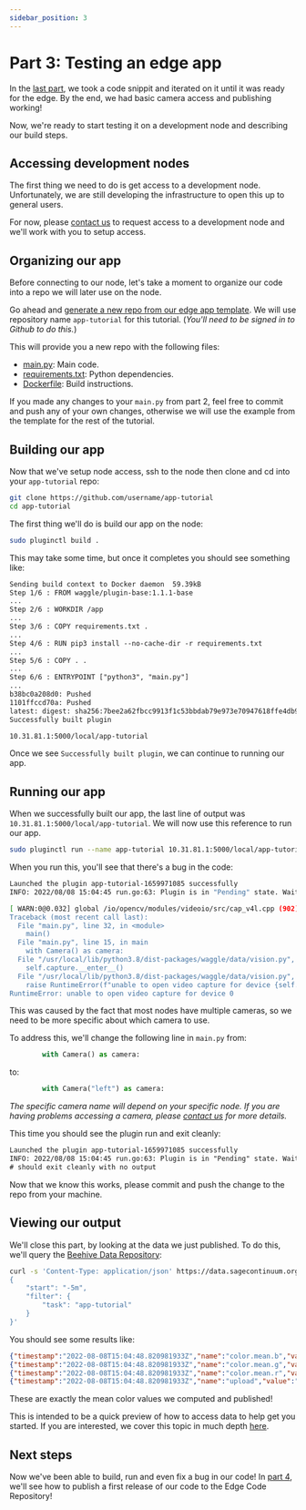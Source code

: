 ```yaml
---
sidebar_position: 3
---
```


# Part 3: Testing an edge app

In the [last part](creating-an-edge-app), we took a code snippit and iterated on it until it was ready for the edge. By the end, we had basic camera access and publishing working!

Now, we're ready to start testing it on a development node and describing our build steps.

## Accessing development nodes

The first thing we need to do is get access to a development node. Unfortunately, we are still developing the infrastructure to open this up to general users.

For now, please [contact us](mailto:support@sagecontinuum.org) to request access to a development node and we'll work with you to setup access.

## Organizing our app

Before connecting to our node, let's take a moment to organize our code into a repo we will later use on the node.

Go ahead and [generate a new repo from our edge app template](https://github.com/waggle-sensor/edge-app-template/generate). We will use repository name `app-tutorial` for this tutorial. (_You'll need to be signed in to Github to do this._)

This will provide you a new repo with the following files:

* [main.py](https://github.com/waggle-sensor/edge-app-template/blob/main/main.py): Main code.
* [requirements.txt](https://github.com/waggle-sensor/edge-app-template/blob/main/requirements.txt): Python dependencies.
* [Dockerfile](https://github.com/waggle-sensor/edge-app-template/blob/main/Dockerfile): Build instructions.

If you made any changes to your `main.py` from part 2, feel free to commit and push any of your own changes, otherwise we will use the example from the template for the rest of the tutorial.

## Building our app

Now that we've setup node access, ssh to the node then clone and cd into your `app-tutorial` repo:

```sh
git clone https://github.com/username/app-tutorial
cd app-tutorial
```

The first thing we'll do is build our app on the node:

```sh
sudo pluginctl build .
```

This may take some time, but once it completes you should see something like:

```txt
Sending build context to Docker daemon  59.39kB
Step 1/6 : FROM waggle/plugin-base:1.1.1-base
...
Step 2/6 : WORKDIR /app
...
Step 3/6 : COPY requirements.txt .
...
Step 4/6 : RUN pip3 install --no-cache-dir -r requirements.txt
...
Step 5/6 : COPY . .
...
Step 6/6 : ENTRYPOINT ["python3", "main.py"]
...
b38bc0a208d0: Pushed 
1101ffccd70a: Pushed 
latest: digest: sha256:7bee2a62fbcc9913f1c53bbdab79e973e70947618ffe4db90cae6a8f0ff6c8d7 size: 2407
Successfully built plugin

10.31.81.1:5000/local/app-tutorial
```

Once we see `Successfully built plugin`, we can continue to running our app.

## Running our app

When we successfully built our app, the last line of output was `10.31.81.1:5000/local/app-tutorial`. We will
now use this reference to run our app.

```sh
sudo pluginctl run --name app-tutorial 10.31.81.1:5000/local/app-tutorial
```

When you run this, you'll see that there's a bug in the code:

```sh
Launched the plugin app-tutorial-1659971085 successfully 
INFO: 2022/08/08 15:04:45 run.go:63: Plugin is in "Pending" state. Waiting...

[ WARN:0@0.032] global /io/opencv/modules/videoio/src/cap_v4l.cpp (902) open VIDEOIO(V4L2:/dev/video0): can't open camera by index
Traceback (most recent call last):
  File "main.py", line 32, in <module>
    main()
  File "main.py", line 15, in main
    with Camera() as camera:
  File "/usr/local/lib/python3.8/dist-packages/waggle/data/vision.py", line 107, in __enter__
    self.capture.__enter__()
  File "/usr/local/lib/python3.8/dist-packages/waggle/data/vision.py", line 133, in __enter__
    raise RuntimeError(f"unable to open video capture for device {self.device!r}")
RuntimeError: unable to open video capture for device 0
```

This was caused by the fact that most nodes have multiple cameras, so we need to be more specific about which camera to use.

To address this, we'll change the following line in `main.py` from:

```python
        with Camera() as camera:
```

to:

```python
        with Camera("left") as camera:
```

_The specific camera name will depend on your specific node. If you are having problems accessing a camera, please [contact us](mailto:support@sagecontinuum.org) for more details._

This time you should see the plugin run and exit cleanly:

```txt
Launched the plugin app-tutorial-1659971085 successfully 
INFO: 2022/08/08 15:04:45 run.go:63: Plugin is in "Pending" state. Waiting...
# should exit cleanly with no output
```

Now that we know this works, please commit and push the change to the repo from your machine.

## Viewing our output

We'll close this part, by looking at the data we just published. To do this, we'll query the [Beehive Data Repository](/docs/about/architecture#data-repository-dr):

```sh
curl -s 'Content-Type: application/json' https://data.sagecontinuum.org/api/v1/query -d '
{
    "start": "-5m",
    "filter": {
        "task": "app-tutorial"
    }
}'
```

You should see some results like:

```json
{"timestamp":"2022-08-08T15:04:48.820981933Z","name":"color.mean.b","value":133.61671793619792,"meta":{"host":"000048b02d15bdc2.ws-nxcore","job":"Pluginctl","node":"000048b02d15bdc2","plugin":"app-tutorial","task":"app-tutorial","vsn":"W02F"}}
{"timestamp":"2022-08-08T15:04:48.820981933Z","name":"color.mean.g","value":136.46639404296874,"meta":{"host":"000048b02d15bdc2.ws-nxcore","job":"Pluginctl","node":"000048b02d15bdc2","plugin":"app-tutorial","task":"app-tutorial","vsn":"W02F"}}
{"timestamp":"2022-08-08T15:04:48.820981933Z","name":"color.mean.r","value":134.48696818033855,"meta":{"host":"000048b02d15bdc2.ws-nxcore","job":"Pluginctl","node":"000048b02d15bdc2","plugin":"app-tutorial","task":"app-tutorial","vsn":"W02F"}}
{"timestamp":"2022-08-08T15:04:48.820981933Z","name":"upload","value":"https://storage.sagecontinuum.org/api/v1/data/Pluginctl/sage-app-tutorial-app-tutorial/000048b02d15bdc2/1659971088820981933-snapshot.jpg","meta":{"filename":"snapshot.jpg","host":"000048b02d15bdc2.ws-nxcore","job":"Pluginctl","node":"000048b02d15bdc2","plugin":"app-tutorial","task":"app-tutorial","vsn":"W02F"}}
```

These are exactly the mean color values we computed and published!

This is intended to be a quick preview of how to access data to help get you started. If you are interested, we cover this topic in much depth [here](../accessing-data).

## Next steps

Now we've been able to build, run and even fix a bug in our code! In [part 4](publishing-to-ecr), we'll see how to publish a first release of our code to the Edge Code Repository!
